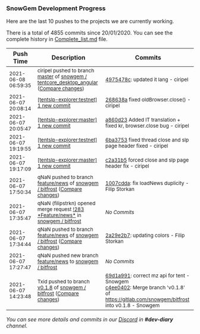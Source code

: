 
### SnowGem Development Progress

Here are the last 10 pushes to the projects we are currently working.

There is a total of 4855 commits since 20/01/2020. You can see the complete history in
 [Complete_list.md](Complete_list.md) file.

| Push Time | Description | Commits |
| --- | --- | --- |
| <sub>2021-06-08 06:59:35</sub> | <sub>ciripel pushed to branch [master](https://gitlab.com/snowgem/tentcore_desktop_angular/commits/master) of [snowgem / tentcore\_desktop\_angular](https://gitlab.com/snowgem/tentcore_desktop_angular) ([Compare changes](https://gitlab.com/snowgem/tentcore_desktop_angular/compare/a091957e3b9a1d867f8c359dea316c8d67773f9d...4975478c01925202c2d5837f86fb8af9fb787f09))</sub> | <sub>[4975478c](https://gitlab.com/snowgem/tentcore_desktop_angular/-/commit/4975478c01925202c2d5837f86fb8af9fb787f09): updated it lang - ciripel</sub> |
| <sub>2021-06-07 20:08:14</sub> | <sub>[[tentslp-explorer:testnet] 1 new commit](https://github.com/TENTSLP/tentslp-explorer/commit/268638a4fe1ff52f6da17dedf3c00c93ab493221)</sub> | <sub>[268638a](https://github.com/TENTSLP/tentslp-explorer/commit/268638a4fe1ff52f6da17dedf3c00c93ab493221) fixed oldBrowser.close() - ciripel</sub> |
| <sub>2021-06-07 20:05:47</sub> | <sub>[[tentslp-explorer:master] 1 new commit](https://github.com/TENTSLP/tentslp-explorer/commit/a860d23dc3adcfac751401f23ee62459855dd9cb)</sub> | <sub>[a860d23](https://github.com/TENTSLP/tentslp-explorer/commit/a860d23dc3adcfac751401f23ee62459855dd9cb) Added IT translation + fixed kr, browser.close bug - ciripel</sub> |
| <sub>2021-06-07 19:19:55</sub> | <sub>[[tentslp-explorer:testnet] 1 new commit](https://github.com/TENTSLP/tentslp-explorer/commit/6ba3753098593209e211bffa3e1023a083a9d82c)</sub> | <sub>[6ba3753](https://github.com/TENTSLP/tentslp-explorer/commit/6ba3753098593209e211bffa3e1023a083a9d82c) fixed thread close and slp page header fixed - ciripel</sub> |
| <sub>2021-06-07 19:17:09</sub> | <sub>[[tentslp-explorer:master] 1 new commit](https://github.com/TENTSLP/tentslp-explorer/commit/c2a31b545a2777ee367c698b5977e551667492a7)</sub> | <sub>[c2a31b5](https://github.com/TENTSLP/tentslp-explorer/commit/c2a31b545a2777ee367c698b5977e551667492a7) forced close and slp page header fix - ciripel</sub> |
| <sub>2021-06-07 17:50:34</sub> | <sub>qNaN pushed to branch [feature/news](https://gitlab.com/snowgem/bitfrost/commits/feature/news) of [snowgem / bitfrost](https://gitlab.com/snowgem/bitfrost) ([Compare changes](https://gitlab.com/snowgem/bitfrost/compare/2a29e2b7f8ae857cedd9e9f24b1aa8791e5bad2c...1007cdda9722a8e0b1b4ae8b12049283cb11d0d7))</sub> | <sub>[1007cdda](https://gitlab.com/snowgem/bitfrost/-/commit/1007cdda9722a8e0b1b4ae8b12049283cb11d0d7): fix loadNews duplicity - Filip Storkan</sub> |
| <sub>2021-06-07 17:35:47</sub> | <sub>qNaN (filipstrkn) opened merge request [\!283 \*Feature/news\*](https://gitlab.com/snowgem/bitfrost/-/merge_requests/283) in [snowgem / bitfrost](https://gitlab.com/snowgem/bitfrost)</sub> | <sub>_No Commits_</sub> |
| <sub>2021-06-07 17:34:44</sub> | <sub>qNaN pushed to branch [feature/news](https://gitlab.com/snowgem/bitfrost/commits/feature/news) of [snowgem / bitfrost](https://gitlab.com/snowgem/bitfrost) ([Compare changes](https://gitlab.com/snowgem/bitfrost/compare/3b6bca97ba81c8ba74eea559804927a822ca3bc3...2a29e2b7f8ae857cedd9e9f24b1aa8791e5bad2c))</sub> | <sub>[2a29e2b7](https://gitlab.com/snowgem/bitfrost/-/commit/2a29e2b7f8ae857cedd9e9f24b1aa8791e5bad2c): updating colors - Filip Storkan</sub> |
| <sub>2021-06-07 17:27:47</sub> | <sub>qNaN pushed new branch [feature/news](https://gitlab.com/snowgem/bitfrost/commits/feature/news) to [snowgem / bitfrost](https://gitlab.com/snowgem/bitfrost)</sub> | <sub>_No Commits_</sub> |
| <sub>2021-06-07 14:23:48</sub> | <sub>Txid pushed to branch [v0\.1\.8](https://gitlab.com/snowgem/bitfrost/commits/v0.1.8) of [snowgem / bitfrost](https://gitlab.com/snowgem/bitfrost) ([Compare changes](https://gitlab.com/snowgem/bitfrost/compare/77ddd3d0cd9a84a7a4cdbf5d2fb6d6bc5ec700e1...c4ee0402b1184d69070cae0cab3379f6f6e0dc4f))</sub> | <sub>[69d1a991](https://gitlab.com/snowgem/bitfrost/-/commit/69d1a991b3b3ca3a72e5f094086ed7fc5c4c28be): correct mz api for tent - Snowgem<br>[c4ee0402](https://gitlab.com/snowgem/bitfrost/-/commit/c4ee0402b1184d69070cae0cab3379f6f6e0dc4f): Merge branch 'v0.1.8' of https://gitlab.com/snowgem/bitfrost into v0.1.8 - Snowgem</sub> |

_You can see more details and commits in our [Discord](https://discord.gg/zumGnbg) in **#dev-diary** channel._
